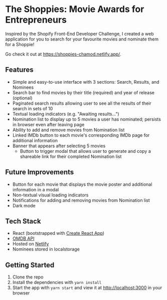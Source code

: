 # The Shoppies: Movie Awards for Entrepreneurs

Inspired by the Shopify Front-End Developer Challenge, I created a web application for you to search for your favourite movies and nominate them for a Shoppie! 

Go check it out at https://shoppies-chamod.netlify.app/.

## Features

- Simple and easy-to-use interface with 3 sections: Search, Results, and Nominees
- Search bar to find movies by their title (required) and year of release (optional)
- Paginated search results allowing user to see all the results of their search in sets of 10
- Textual loading indicators (e.g. "Awaiting results...")
- Nomination list to display up to 5 movies a user has nominated; persists in browser even after leaving page
- Ability to add and remove movies from Nomination list
- Linked IMDb button to each movie's corresponding IMDb page for additional information
- Banner that appears after selecting 5 movies
  - Button to trigger modal that allows user to generate and copy a shareable link for their completed Nomination list


## Future Improvements

- Button for each movie that displays the movie poster and additional information in a modal
- Non-textual visual loading indicators
- Notifications for adding and removing movies from Nomination list
- Dark mode

## Tech Stack

- React (bootstrapped with [Create React App](https://github.com/facebook/create-react-app))
- [OMDB API](http://www.omdbapi.com) 
- Hosted on [Netlify](https://www.netlify.com/)
- Nominees stored in localstorage

## Getting Started

1. Clone the repo
2. Install the dependencies with `yarn install`
3. Start the app with `yarn start` and view it at [http://localhost:3000](http://localhost:3000) in your browser
